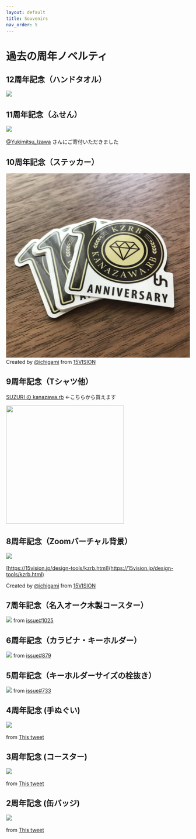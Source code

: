 ```yaml
---
layout: default
title: Souvenirs
nav_order: 5
---
```


# 過去の周年ノベルティ

## 12周年記念（ハンドタオル）

![](/144/towel.jpg)

## 11周年記念（ふせん）

![](/132/post-it.jpg)

[@Yukimitsu\_Izawa](https://twitter.com/Yukimitsu_Izawa/) さんにご寄付いただきました

## 10周年記念（ステッカー）

![](/120/sticker.jpg)
Created by [@ichigami](https://twitter.com/ichigami/) from [15VISION](https://15vision.jp/)

## 9周年記念（Tシャツ他）

[SUZURI の kanazawa.rb](https://suzuri.jp/kzrb) ←こちらから買えます

<script>!function(d,s,id){var js,fjs=d.getElementsByTagName(s)[0];if(!d.getElementById(id)){js=d.createElement(s);js.id=id;js.src="//suzuri.jp/thirdparty/widgets.js";js.charset="utf-8";fjs.parentNode.insertBefore(js,fjs);}}(document,"script","suzuri-widget-script");</script>
<div class="suzuri-widget-product" data-suzuri-product-id="19185143" data-suzuri-item-variant-id="11"><a href="https://suzuri.jp/kzrb/7715638/t-shirt/s/natural"><img src="https://d1q9av5b648rmv.cloudfront.net/v3/323x323/t-shirt/s/natural/front/7715638/1627714757-5572x2306.png.jpg?h=2d6cfe158138835c86dc58b483d453c6a2ac1377&amp;printed=true" width="323" height="323"></a></div>


## 8周年記念（Zoomバーチャル背景）

![](https://15vision.jp/archives/001/202008/large-108a9f488b0c0db73589f7ae6a22f05f48e0d63741a9299bf5ec044591d1629a.jpg)

[https://15vision.jp/design-tools/kzrb.html](https://15vision.jp/design-tools/kzrb.html)

Created by [@ichigami](https://twitter.com/ichigami/) from [15VISION](https://15vision.jp/)

## 7周年記念（名入オーク木製コースター）

![](https://user-images.githubusercontent.com/340622/61712962-7027d580-ad92-11e9-8df5-8ca4f20a999c.jpg)
from [issue#1025](https://github.com/kanazawarb/meetup/issues/1025#issuecomment-514192554)

## 6周年記念（カラビナ・キーホルダー）

![](https://user-images.githubusercontent.com/340622/43372510-8cf9c716-93dc-11e8-8565-c22965e1a5cb.jpg)
from [issue#879](https://github.com/kanazawarb/meetup/issues/879#issuecomment-408718030)

## 5周年記念（キーホルダーサイズの栓抜き）

![](https://user-images.githubusercontent.com/340622/27721385-ee8e85e4-5d9a-11e7-9c5c-44a1f98a3cf0.jpg)
from [issue#733](https://github.com/kanazawarb/meetup/issues/733)

## 4周年記念 (手ぬぐい)

![](https://pbs.twimg.com/media/CqHjUylVUAACgf4?format=jpg&name=large)

from [This tweet](https://twitter.com/Yukimitsu_Izawa/status/766143393135140864)

## 3周年記念 (コースター)

![](https://pbs.twimg.com/media/CNjBTp-UwAApMab?format=jpg&name=4096x4096)

from [This tweet](https://twitter.com/Yukimitsu_Izawa/status/637471896066392064)

## 2周年記念 (缶バッジ)

![](https://pbs.twimg.com/media/BwQgmg9CEAA_9hV?format=jpg&name=900x900)

from [This tweet](https://twitter.com/Yukimitsu_Izawa/status/505564904426717184)

